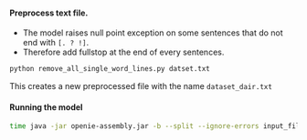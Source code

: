 #### Preprocess text file.

- The model raises null point exception on some sentences that do not end with `[. ? !]`.
- Therefore add fullstop at the end of every sentences.

```bash
python remove_all_single_word_lines.py datset.txt
```

This creates a new preprocessed file with the name `dataset_dair.txt`

#### Running the model

```bash
time java -jar openie-assembly.jar -b --split --ignore-errors input_file output_file
```
